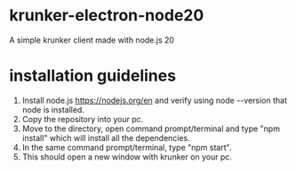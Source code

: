 # krunker-electron-node20
A simple krunker client made with node.js 20

# installation guidelines
1) Install node.js https://nodejs.org/en and verify using node --version that node is installed.
2) Copy the repository into your pc.
3) Move to the directory, open command prompt/terminal and type "npm install" which will install all the dependencies.
4) In the same command prompt/terminal, type "npm start".
5) This should open a new window with krunker on your pc.

